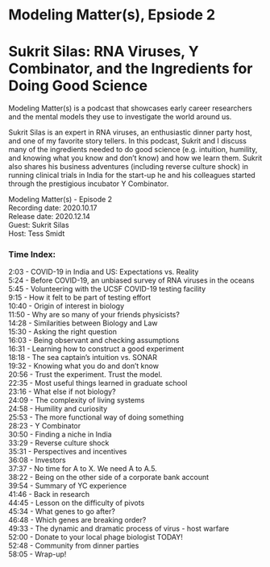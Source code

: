 # Modeling Matter(s), Epsiode 2
# Sukrit Silas: RNA Viruses, Y Combinator, and the Ingredients for Doing Good Science
Modeling Matter(s) is a podcast that showcases early career researchers and the mental models they use to investigate the world around us.


Sukrit Silas is an expert in RNA viruses, an enthusiastic dinner party host, and one of my favorite story tellers. In this podcast, Sukrit and I discuss many of the ingredients needed to do good science (e.g. intuition, humility, and knowing what you know and don’t know) and how we learn them. Sukrit also shares his business adventures (including reverse culture shock) in running clinical trials in India for the start-up he and his colleagues started through the prestigious incubator Y Combinator.


Modeling Matter(s) - Episode 2  
Recording date: 2020.10.17  
Release date: 2020.12.14  
Guest: Sukrit Silas  
Host: Tess Smidt  

### Time Index:
2:03 - COVID-19 in India and US: Expectations vs. Reality  
5:24 - Before COVID-19, an unbiased survey of RNA viruses in the oceans  
5:45 - Volunteering with the UCSF COVID-19 testing facility  
9:15 - How it felt to be part of testing effort  
10:40 - Origin of interest in biology  
11:50 - Why are so many of your friends physicists?  
14:28 - Similarities between Biology and Law  
15:30 - Asking the right question  
16:03 - Being observant and checking assumptions  
16:31 - Learning how to construct a good experiment  
18:18 - The sea captain’s intuition vs. SONAR  
19:32 - Knowing what you do and don’t know  
20:56 - Trust the experiment. Trust the model.  
22:35 - Most useful things learned in graduate school  
23:16 - What else if not biology?  
24:09 - The complexity of living systems  
24:58 - Humility and curiosity   
25:53 - The more functional way of doing something  
28:23 - Y Combinator  
30:50 - Finding a niche in India  
33:29 - Reverse culture shock  
35:31 - Perspectives and incentives  
36:08 - Investors   
37:37 - No time for A to X. We need A to A.5.  
38:22 - Being on the other side of a corporate bank account  
39:54 - Summary of YC experience  
41:46 - Back in research  
44:45 - Lesson on the difficulty of pivots  
45:34 - What genes to go after?  
46:48 - Which genes are breaking order?  
49:33 - The dynamic and dramatic process of virus - host warfare  
52:00 - Donate to your local phage biologist TODAY!  
52:48 - Community from dinner parties  
58:05 - Wrap-up!  

